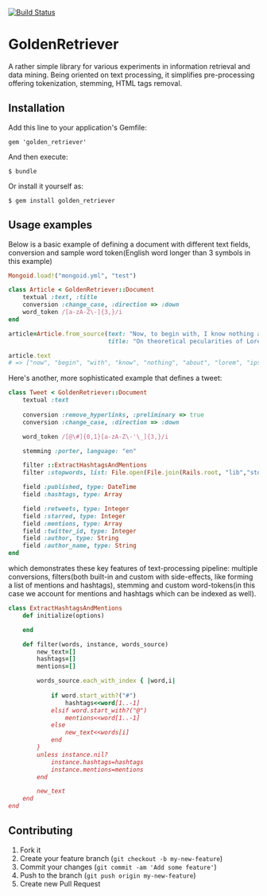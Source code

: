 [![Build Status](https://travis-ci.org/keynmol/golden_retriever.png)](https://travis-ci.org/keynmol/golden_retriever)
# GoldenRetriever

A rather simple library for various experiments in information retrieval and data mining. Being oriented on text processing, it simplifies pre-processing offering tokenization, stemming, HTML tags removal.

## Installation

Add this line to your application's Gemfile:

    gem 'golden_retriever'

And then execute:

    $ bundle

Or install it yourself as:

    $ gem install golden_retriever

## Usage examples
Below is a basic example of defining a document with different text fields, conversion and sample word token(English word longer than 3 symbols in this example)

```ruby
Mongoid.load!("mongoid.yml", "test")

class Article < GoldenRetriever::Document
    textual :text, :title
    conversion :change_case, :direction => :down
    word_token /[a-zA-Z\-]{3,}/i
end

article=Article.from_source(text: "Now, to begin with, I know nothing about Lorem Ipsum. But that didn't stop me from writing this utterly horrible article. Evenmore - it won't stop you from reading and enjoying it", 
                            title: "On theoretical pecularities of Lorem Ipsum")

article.text
# => ["now", "begin", "with", "know", "nothing", "about", "lorem", "ipsum", "but", "that", "didn", "stop", "from", "writing", "this", "utterly", "horrible", "article", "evenmore", "won", "stop", "you", "from", "reading", "and", "enjoying"]
```
    
Here's another, more sophisticated example that defines a tweet:
```ruby
class Tweet < GoldenRetriever::Document
    textual :text
    
    conversion :remove_hyperlinks, :preliminary => true
    conversion :change_case, :direction => :down

    word_token /[@\#]{0,1}[a-zA-Z\-'\_]{3,}/i

    stemming :porter, language: "en"

    filter ::ExtractHashtagsAndMentions
    filter :stopwords, list: File.open(File.join(Rails.root, "lib","stopwords.txt")) {|f| f.lines.first.split(/\s/)}

    field :published, type: DateTime
    field :hashtags, type: Array

    field :retweets, type: Integer
    field :starred, type: Integer
    field :mentions, type: Array
    field :twitter_id, type: Integer
    field :author, type: String
    field :author_name, type: String
end
```
    
which demonstrates these key features of text-processing pipeline: multiple conversions, filters(both built-in and custom with side-effects, like forming a list of mentions and hashtags), stemming and custom word-tokens(in this case we account for mentions and hashtags which can be indexed as well).

```ruby
class ExtractHashtagsAndMentions
    def initialize(options)

    end

    def filter(words, instance, words_source)
        new_text=[]
        hashtags=[]
        mentions=[]

        words_source.each_with_index { |word,i|
            
            if word.start_with?("#")
                hashtags<<word[1..-1]
            elsif word.start_with?("@")
                mentions<<word[1..-1]
            else
                new_text<<words[i]
            end
        }
        unless instance.nil?
            instance.hashtags=hashtags
            instance.mentions=mentions
        end

        new_text
    end
end
```


## Contributing

1. Fork it
2. Create your feature branch (`git checkout -b my-new-feature`)
3. Commit your changes (`git commit -am 'Add some feature'`)
4. Push to the branch (`git push origin my-new-feature`)
5. Create new Pull Request
